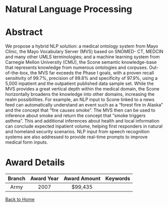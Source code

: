 
Natural Language Processing
===========================

# Abstract


We propose a hybrid NLP solution: a medical ontology system from Mayo Clinic, the Mayo Vocabulary Server (MVS) based on SNOMED- CT, MEDCIN and many other UMLS terminologies; and a machine learning system from Carnegie Mellon University (CMU), the Scone semantic knowledge-base that represents knowledge from numerous ontologies and corpuses. Out-of-the-box, the MVS far exceeds the Phase I goals, with a proven recall sensitivity of 99.7%, precision of 99.8% and specificity of 97.9%, using a 5,000 inpatient and the outpatient published data sample set. While the MVS provides a great vertical depth within the medical domain, the Scone horizontally broadens the knowledge into other domains, increasing the realm possibilities. For example, an NLP input to Scone linked to a news feed can automatically understand an event such as a “forest fire in Alaska” and the concept that “fire causes smoke”. The MVS then can be used to inference about smoke and return the concept that “smoke triggers asthma”. This and additional inferences about health and local information can conclude expected inpatient volume, helping first responders in natural and homeland security scenarios. NLP input from speech recognition systems are also addressed to provide real-time prompts to improve medical form inputs.  

# Award Details

|Branch|Award Year|Award Amount|Keywords|
| :---: | :---: | :---: | :---: |
|Army|2007|$99,435||
  
  


[Back to Home](https://github.com/chrischow/dod_sbir_awards/JH/#2284)